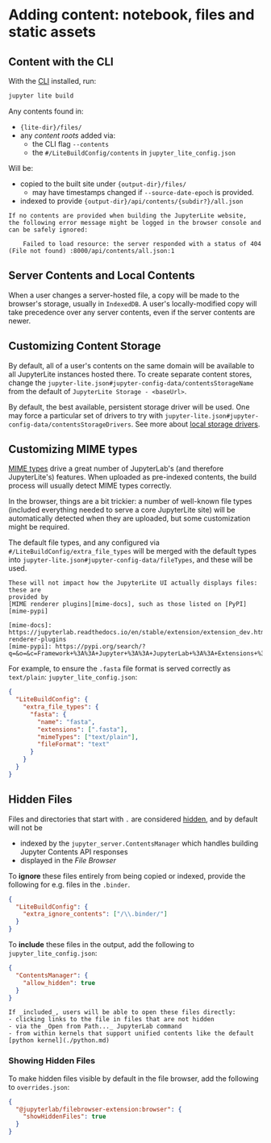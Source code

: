 # Adding content: notebook, files and static assets

## Content with the CLI

With the [CLI](../../reference/cli.ipynb) installed, run:

```bash
jupyter lite build
```

Any contents found in:

- `{lite-dir}/files/`
- any _content roots_ added via:
  - the CLI flag `--contents`
  - the `#/LiteBuildConfig/contents` in `jupyter_lite_config.json`

Will be:

- copied to the built site under `{output-dir}/files/`
  - may have timestamps changed if `--source-date-epoch` is provided.
- indexed to provide `{output-dir}/api/contents/{subdir?}/all.json`

```{note}
If no contents are provided when building the JupyterLite website,
the following error message might be logged in the browser console and can be safely ignored:

    Failed to load resource: the server responded with a status of 404 (File not found) :8000/api/contents/all.json:1

```

## Server Contents and Local Contents

When a user changes a server-hosted file, a copy will be made to the browser's storage,
usually in `IndexedDB`. A user's locally-modified copy will take precedence over any
server contents, even if the server contents are newer.

## Customizing Content Storage

By default, all of a user's contents on the same domain will be available to all
JupyterLite instances hosted there. To create separate content stores, change the
`jupyter-lite.json#jupyter-config-data/contentsStorageName` from the default of
`JupyterLite Storage - <baseUrl>`.

By default, the best available, persistent storage driver will be used. One may force a
particular set of drivers to try with
`jupyter-lite.json#jupyter-config-data/contentsStorageDrivers`. See more about
[local storage drivers](../configure/storage.md).

## Customizing MIME types

[MIME types](https://developer.mozilla.org/en-US/docs/Web/HTTP/Basics_of_HTTP/MIME_types)
drive a great number of JupyterLab's (and therefore JupyterLite's) features. When
uploaded as pre-indexed contents, the build process will usually detect MIME types
correctly.

In the browser, things are a bit trickier: a number of well-known file types (included
everything needed to serve a core JupyterLite site) will be automatically detected when
they are uploaded, but some customization might be required.

The default file types, and any configured via `#/LiteBuildConfig/extra_file_types` will
be merged with the default types into `jupyter-lite.json#jupyter-config-data/fileTypes`,
and these will be used.

```{note}
These will not impact how the JupyterLite UI actually displays files: these are
provided by
[MIME renderer plugins][mime-docs], such as those listed on [PyPI][mime-pypi]

[mime-docs]: https://jupyterlab.readthedocs.io/en/stable/extension/extension_dev.html#mime-renderer-plugins
[mime-pypi]: https://pypi.org/search/?q=&o=&c=Framework+%3A%3A+Jupyter+%3A%3A+JupyterLab+%3A%3A+Extensions+%3A%3A+Mime+Renderers
```

For example, to ensure the `.fasta` file format is served correctly as `text/plain`:
`jupyter_lite_config.json`:

```json
{
  "LiteBuildConfig": {
    "extra_file_types": {
      "fasta": {
        "name": "fasta",
        "extensions": [".fasta"],
        "mimeTypes": ["text/plain"],
        "fileFormat": "text"
      }
    }
  }
}
```

## Hidden Files

Files and directories that start with `.` are considered
[hidden](https://jupyterlab.readthedocs.io/en/stable/user/files.html#displaying-hidden-files),
and by default will not be

- indexed by the `jupyter_server.ContentsManager` which handles building Jupyter
  Contents API responses
- displayed in the _File Browser_

To **ignore** these files entirely from being copied or indexed, provide the following
for e.g. files in the `.binder`.

```json
{
  "LiteBuildConfig": {
    "extra_ignore_contents": ["/\\.binder/"]
  }
}
```

To **include** these files in the output, add the following to
`jupyter_lite_config.json`:

```json
{
  "ContentsManager": {
    "allow_hidden": true
  }
}
```

```{note}
If _included_, users will be able to open these files directly:
- clicking links to the file in files that are not hidden
- via the _Open from Path..._ JupyterLab command
- from within kernels that support unified contents like the default [python kernel](./python.md)
```

### Showing Hidden Files

To make hidden files visible by default in the file browser, add the following to
`overrides.json`:

```json
{
  "@jupyterlab/filebrowser-extension:browser": {
    "showHiddenFiles": true
  }
}
```
